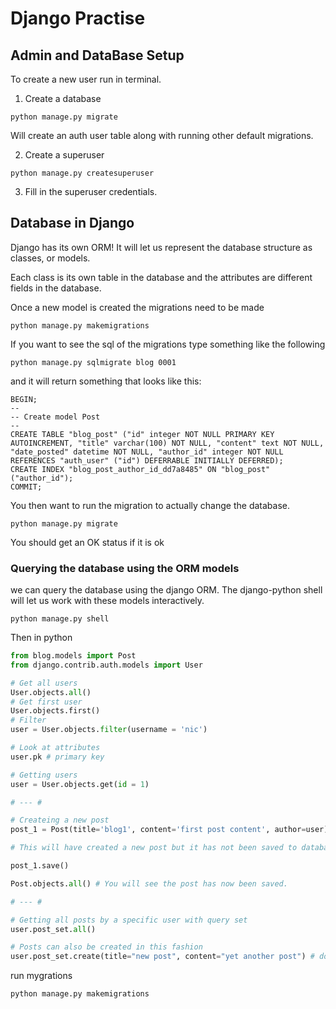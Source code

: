 # Django Practise

## Admin and DataBase Setup

To create a new user run in terminal.

1. Create a database

```unix
python manage.py migrate
```

Will create an auth user table along with running other default migrations.

2. Create a superuser

```unix
python manage.py createsuperuser
```

3. Fill in the superuser credentials.

## Database in Django

Django has its own ORM! It will let us represent the database structure as classes, or models.

Each class is its own table in the database and the attributes are different fields in the database.

Once a new model is created the migrations need to be made

```unix
python manage.py makemigrations
```

If you want to see the sql of the migrations type something like the following

```unix
python manage.py sqlmigrate blog 0001
```

and it will return something that looks like this:

```unix
BEGIN;
--
-- Create model Post
--
CREATE TABLE "blog_post" ("id" integer NOT NULL PRIMARY KEY AUTOINCREMENT, "title" varchar(100) NOT NULL, "content" text NOT NULL, "date_posted" datetime NOT NULL, "author_id" integer NOT NULL REFERENCES "auth_user" ("id") DEFERRABLE INITIALLY DEFERRED);
CREATE INDEX "blog_post_author_id_dd7a8485" ON "blog_post" ("author_id");
COMMIT;
```

You then want to run the migration to actually change the database.

```unix
python manage.py migrate
```

You should get an OK status if it is ok

### Querying the database using the ORM models

we can query the database using the django ORM. The django-python shell will let us work with these models interactively.

```unix
python manage.py shell
```

Then in python

```python
from blog.models import Post
from django.contrib.auth.models import User

# Get all users
User.objects.all()
# Get first user
User.objects.first()
# Filter
user = User.objects.filter(username = 'nic')

# Look at attributes
user.pk # primary key

# Getting users
user = User.objects.get(id = 1)

# --- # 

# Createing a new post
post_1 = Post(title='blog1', content='first post content', author=user) # alternatively you can run author_id = user.id

# This will have created a new post but it has not been saved to database.

post_1.save()

Post.objects.all() # You will see the post has now been saved.

# --- #

# Getting all posts by a specific user with query set
user.post_set.all()

# Posts can also be created in this fashion
user.post_set.create(title="new post", content="yet another post") # don't need author bc Django knows from user.post_set. You dont need to save either is saved automatially

```

run mygrations

```unix
python manage.py makemigrations
```
